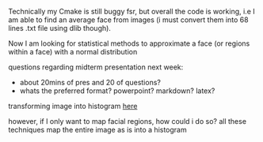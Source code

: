Technically my Cmake is still buggy fsr, but overall the code is working, i.e I am able to find an average face from images (i must convert them into 68 lines .txt file using dlib though).



Now I am looking for statistical methods to approximate a face (or regions within a face) with a normal distribution

questions regarding midterm presentation next week:

- about 20mins of pres and 20 of questions?
- whats the preferred format? powerpoint? markdown? latex?



transforming image into histogram [here](http://www.sci.utah.edu/~acoste/uou/Image/project1/Arthur_COSTE_Project_1_report.html)

however, if I only want to map facial regions, how could i do so? all these techniques map the entire image as is into a histogram

